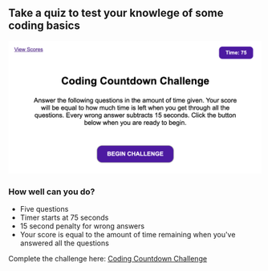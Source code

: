 ## Take a quiz to test your knowlege of some coding basics
![Coding Countdown](assets/images/coding-countdown.png)

### How well can you do? 
* Five questions
* Timer starts at 75 seconds
* 15 second penalty for wrong answers
* Your score is equal to the amount of time remaining when you've answered all the questions

Complete the challenge here:
[Coding Countdown Challenge](https://kohringsw.github.io/coding-countdown/)